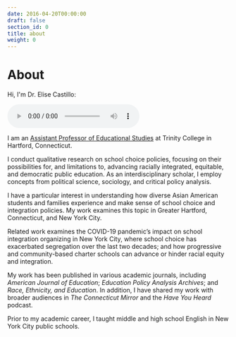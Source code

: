 ```yaml
---
date: 2016-04-20T00:00:00
draft: false
section_id: 0
title: about
weight: 0
---
```


# About

Hi, I'm Dr. Elise Castillo:

<audio controls>
  <source src="/audio/intro.mp3" type="audio/mpeg">
</audio>  

<br> 

I am an [Assistant Professor of Educational Studies](https://internet3.trincoll.edu/facProfiles/Default.aspx?fid=1200195) at Trinity College in Hartford, Connecticut.

I conduct qualitative research on school choice policies, focusing on their possibilities for, and limitations to, advancing racially integrated, equitable, and democratic public education. As an interdisciplinary scholar, I employ concepts from political science, sociology, and critical policy analysis.

I have a particular interest in understanding how diverse Asian American students and families experience and make sense of school choice and integration policies. My work examines this topic in Greater Hartford, Connecticut, and New York City.

Related work examines the COVID-19 pandemic’s impact on school integration organizing in New York City, where school choice has exacerbated segregation over the last two decades; and how progressive and community-based charter schools can advance or hinder racial equity and integration.

My work has been published in various academic journals, including *American Journal of Education*; *Education Policy Analysis Archives*; and *Race, Ethnicity, and Education*. In addition, I have shared my work with broader audiences in *The Connecticut Mirror* and the *Have You Heard* podcast.

Prior to my academic career, I taught middle and high school English in New York City public schools.
